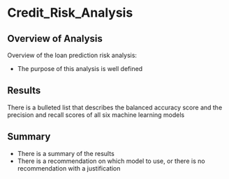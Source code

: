 # Credit_Risk_Analysis

## Overview of Analysis
Overview of the loan prediction risk analysis:
- The purpose of this analysis is well defined

## Results
There is a bulleted list that describes the balanced accuracy score and the precision and recall scores of all six machine learning models

## Summary
- There is a summary of the results 
- There is a recommendation on which model to use, or there is no recommendation with a justification
